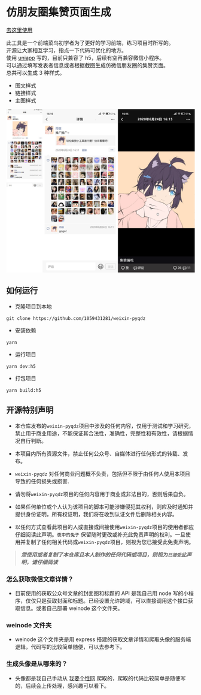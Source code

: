 # 仿朋友圈集赞页面生成

[去这里使用](http://1.15.246.36/weixin-pyq)

此工具是一个前端菜鸟初学者为了更好的学习前端，练习项目时所写的。  
开源让大家相互学习，指点一下代码可优化的地方。  
使用 [uniapp](https://uniapp.dcloud.io/) 写的，目前只兼容了 h5，后续有空再兼容微信小程序。  
可以通过填写发表者信息或者根据截图生成仿微信朋友圈的集赞页面。  
总共可以生成 3 种样式。

-   图文样式
-   链接样式
-   主图样式

<img style="width: 800px;" src="./gitImg/pyqstyle.png" />

## 如何运行

-   克隆项目到本地

```
git clone https://github.com/1059431281/weixin-pyqdz
```

-   安装依赖

```
yarn
```

-   运行项目

```
yarn dev:h5
```

-   打包项目

```
yarn build:h5
```

## 开源特别声明

-   本仓库发布的`weixin-pyqdz`项目中涉及的任何内容，仅用于测试和学习研究，禁止用于商业用途，不能保证其合法性，准确性，完整性和有效性，请根据情况自行判断。

-   本项目内所有资源文件，禁止任何公众号、自媒体进行任何形式的转载、发布。

-   `weixin-pyqdz` 对任何商业问题概不负责，包括但不限于由任何人使用本项目导致的任何损失或损害.

-   请勿将`weixin-pyqdz`项目的任何内容用于商业或非法目的，否则后果自负。

-   如果任何单位或个人认为该项目的脚本可能涉嫌侵犯其权利，则应及时通知并提供身份证明，所有权证明，我们将在收到认证文件后删除相关内容。

-   以任何方式查看此项目的人或直接或间接使用`weixin-pyqdz`项目的使用者都应仔细阅读此声明。`夜中的兔子` 保留随时更改或补充此免责声明的权利。一旦使用并复制了任何相关代码或`weixin-pyqdz`项目，则视为您已接受此免责声明。

> **_您使用或者复制了本仓库且本人制作的任何代码或项目，则视为`已接受`此声明，请仔细阅读_**

### 怎么获取微信文章详情？

-   目前使用的获取公众号文章的封面图和标题的 API 是我自己用 node 写的小程序，仅仅只是获取封面和标题。已经设置允许跨域，可以直接调用这个接口获取信息。或者自己部署 weinode 这个文件夹。

### weinode 文件夹

-   weinode 这个文件夹是用 express 搭建的获取文章详情和爬取头像的服务端逻辑，代码写的比较简单随便，可以去参考下。

### 生成头像是从哪来的？

-   头像都是我自己手动从 [我要个性网](https://www.woyaogexing.com/) 爬取的，爬取的代码比较简单是随便写的，后续会上传处理，感兴趣可以看下。
